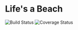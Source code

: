 # Life's a Beach

![Build Status](https://codeship.com/projects/88406/status?branch=master)
![Coverage Status](https://coveralls.io/repos/dan3lson/lifes_a_beach/badge.png)
